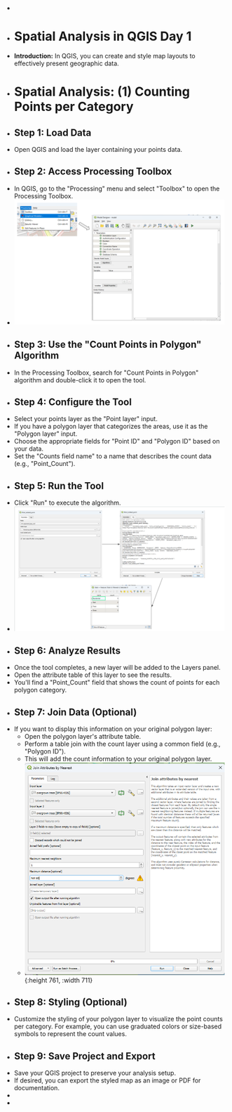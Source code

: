 -
- # Spatial Analysis in QGIS Day 1
- **Introduction:**
  In QGIS, you can create and style map layouts to effectively present geographic data.
- # Spatial Analysis: (1) Counting Points per Category
- ## Step 1: Load Data
- Open QGIS and load the layer containing your points data.
- ## Step 2: Access Processing Toolbox
- In QGIS, go to the "Processing" menu and select "Toolbox" to open the Processing Toolbox.
- ![image.png](../assets/image_1693475889978_0.png)
- ## Step 3: Use the "Count Points in Polygon" Algorithm
- In the Processing Toolbox, search for "Count Points in Polygon" algorithm and double-click it to open the tool.
- ## Step 4: Configure the Tool
- Select your points layer as the "Point layer" input.
- If you have a polygon layer that categorizes the areas, use it as the "Polygon layer" input.
- Choose the appropriate fields for "Point ID" and "Polygon ID" based on your data.
- Set the "Counts field name" to a name that describes the count data (e.g., "Point_Count").
- ## Step 5: Run the Tool
- Click "Run" to execute the algorithm.
- ![image.png](../assets/image_1693477182931_0.png)
- ## Step 6: Analyze Results
- Once the tool completes, a new layer will be added to the Layers panel.
- Open the attribute table of this layer to see the results.
- You'll find a "Point_Count" field that shows the count of points for each polygon category.
- ## Step 7: Join Data (Optional)
- If you want to display this information on your original polygon layer:
	- Open the polygon layer's attribute table.
	- Perform a table join with the count layer using a common field (e.g., "Polygon ID").
	- This will add the count information to your original polygon layer.
	- ![image.png](../assets/image_1693467817217_0.png){:height 761, :width 711}
- ## Step 8: Styling (Optional)
- Customize the styling of your polygon layer to visualize the point counts per category. For example, you can use graduated colors or size-based symbols to represent the count values.
- ## Step 9: Save Project and Export
- Save your QGIS project to preserve your analysis setup.
- If desired, you can export the styled map as an image or PDF for documentation.
-
-